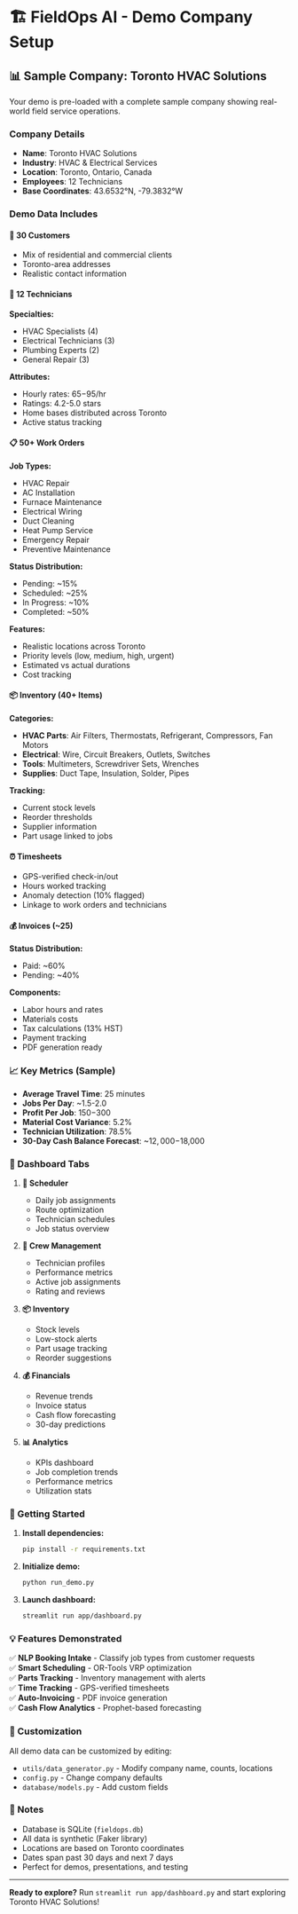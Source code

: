 # 🏗️ FieldOps AI - Demo Company Setup

## 📊 Sample Company: Toronto HVAC Solutions

Your demo is pre-loaded with a complete sample company showing real-world field service operations.

### Company Details
- **Name**: Toronto HVAC Solutions
- **Industry**: HVAC & Electrical Services
- **Location**: Toronto, Ontario, Canada
- **Employees**: 12 Technicians
- **Base Coordinates**: 43.6532°N, -79.3832°W

### Demo Data Includes

#### 👥 30 Customers
- Mix of residential and commercial clients
- Toronto-area addresses
- Realistic contact information

#### 👷 12 Technicians
**Specialties:**
- HVAC Specialists (4)
- Electrical Technicians (3)
- Plumbing Experts (2)
- General Repair (3)

**Attributes:**
- Hourly rates: $65-$95/hr
- Ratings: 4.2-5.0 stars
- Home bases distributed across Toronto
- Active status tracking

#### 📋 50+ Work Orders
**Job Types:**
- HVAC Repair
- AC Installation
- Furnace Maintenance
- Electrical Wiring
- Duct Cleaning
- Heat Pump Service
- Emergency Repair
- Preventive Maintenance

**Status Distribution:**
- Pending: ~15%
- Scheduled: ~25%
- In Progress: ~10%
- Completed: ~50%

**Features:**
- Realistic locations across Toronto
- Priority levels (low, medium, high, urgent)
- Estimated vs actual durations
- Cost tracking

#### 📦 Inventory (40+ Items)
**Categories:**
- **HVAC Parts**: Air Filters, Thermostats, Refrigerant, Compressors, Fan Motors
- **Electrical**: Wire, Circuit Breakers, Outlets, Switches
- **Tools**: Multimeters, Screwdriver Sets, Wrenches
- **Supplies**: Duct Tape, Insulation, Solder, Pipes

**Tracking:**
- Current stock levels
- Reorder thresholds
- Supplier information
- Part usage linked to jobs

#### ⏰ Timesheets
- GPS-verified check-in/out
- Hours worked tracking
- Anomaly detection (10% flagged)
- Linkage to work orders and technicians

#### 💰 Invoices (~25)
**Status Distribution:**
- Paid: ~60%
- Pending: ~40%

**Components:**
- Labor hours and rates
- Materials costs
- Tax calculations (13% HST)
- Payment tracking
- PDF generation ready

### 📈 Key Metrics (Sample)

- **Average Travel Time**: 25 minutes
- **Jobs Per Day**: ~1.5-2.0
- **Profit Per Job**: $150-$300
- **Material Cost Variance**: 5.2%
- **Technician Utilization**: 78.5%
- **30-Day Cash Balance Forecast**: ~$12,000-$18,000

### 🎯 Dashboard Tabs

1. **📅 Scheduler**
   - Daily job assignments
   - Route optimization
   - Technician schedules
   - Job status overview

2. **👷 Crew Management**
   - Technician profiles
   - Performance metrics
   - Active job assignments
   - Rating and reviews

3. **📦 Inventory**
   - Stock levels
   - Low-stock alerts
   - Part usage tracking
   - Reorder suggestions

4. **💰 Financials**
   - Revenue trends
   - Invoice status
   - Cash flow forecasting
   - 30-day predictions

5. **📊 Analytics**
   - KPIs dashboard
   - Job completion trends
   - Performance metrics
   - Utilization stats

### 🚀 Getting Started

1. **Install dependencies:**
   ```bash
   pip install -r requirements.txt
   ```

2. **Initialize demo:**
   ```bash
   python run_demo.py
   ```

3. **Launch dashboard:**
   ```bash
   streamlit run app/dashboard.py
   ```

### 💡 Features Demonstrated

✅ **NLP Booking Intake** - Classify job types from customer requests  
✅ **Smart Scheduling** - OR-Tools VRP optimization  
✅ **Parts Tracking** - Inventory management with alerts  
✅ **Time Tracking** - GPS-verified timesheets  
✅ **Auto-Invoicing** - PDF invoice generation  
✅ **Cash Flow Analytics** - Prophet-based forecasting  

### 🔧 Customization

All demo data can be customized by editing:
- `utils/data_generator.py` - Modify company name, counts, locations
- `config.py` - Change company defaults
- `database/models.py` - Add custom fields

### 📝 Notes

- Database is SQLite (`fieldops.db`)
- All data is synthetic (Faker library)
- Locations are based on Toronto coordinates
- Dates span past 30 days and next 7 days
- Perfect for demos, presentations, and testing

---

**Ready to explore?** Run `streamlit run app/dashboard.py` and start exploring Toronto HVAC Solutions!

